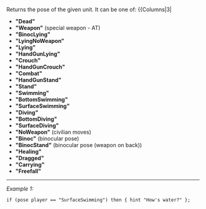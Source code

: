 Returns the pose of the given unit. It can be one of:
{{Columns|3|
* **"Dead"**
* **"Weapon"** (special weapon - AT)
* **"BinocLying"**
* **"LyingNoWeapon"**
* **"Lying"**
* **"HandGunLying"**
* **"Crouch"**
* **"HandGunCrouch"**
* **"Combat"**
* **"HandGunStand"**
* **"Stand"**
* **"Swimming"**
* **"BottomSwimming"**
* **"SurfaceSwimming"**
* **"Diving"**
* **"BottomDiving"**
* **"SurfaceDiving"**
* **"NoWeapon"** (civilian moves)
* **"Binoc"** (binocular pose)
* **"BinocStand"** (binocular pose (weapon on back))
* **"Healing"**
* **"Dragged"**
* **"Carrying"**
* **"Freefall"**


---
*Example 1:*
```sqf
if (pose player == "SurfaceSwimming") then { hint "How's water?" };
```